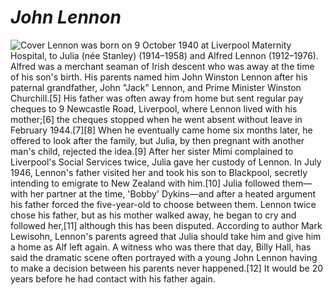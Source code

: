 # _**John Lennon**_
![Cover](/home/nassima/git_class/lennon.png)
Lennon was born on 9 October 1940 at Liverpool Maternity Hospital, to Julia (née Stanley) (1914–1958) and Alfred Lennon (1912–1976). Alfred was a merchant seaman of Irish descent who was away at the time of his son's birth. His parents named him John Winston Lennon after his paternal grandfather, John "Jack" Lennon, and Prime Minister Winston Churchill.[5] His father was often away from home but sent regular pay cheques to 9 Newcastle Road, Liverpool, where Lennon lived with his mother;[6] the cheques stopped when he went absent without leave in February 1944.[7][8] When he eventually came home six months later, he offered to look after the family, but Julia, by then pregnant with another man's child, rejected the idea.[9] After her sister Mimi complained to Liverpool's Social Services twice, Julia gave her custody of Lennon. In July 1946, Lennon's father visited her and took his son to Blackpool, secretly intending to emigrate to New Zealand with him.[10] Julia followed them—with her partner at the time, 'Bobby' Dykins—and after a heated argument his father forced the five-year-old to choose between them. Lennon twice chose his father, but as his mother walked away, he began to cry and followed her,[11] although this has been disputed. According to author Mark Lewisohn, Lennon's parents agreed that Julia should take him and give him a home as Alf left again. A witness who was there that day, Billy Hall, has said the dramatic scene often portrayed with a young John Lennon having to make a decision between his parents never happened.[12] It would be 20 years before he had contact with his father again.
